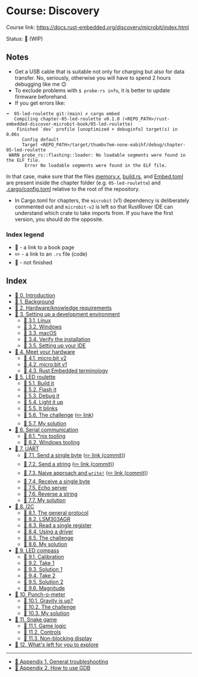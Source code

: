 # Course: Discovery

Course link: https://docs.rust-embedded.org/discovery/microbit/index.html

Status: 🚧 (WIP)

## Notes

- Get a USB cable that is suitable not only for charging but also for data transfer. No, seriously, otherwise you will
  have to spend 2 hours debugging like me :wink:
- To exclude problems with `$ probe-rs info`, it is better to update firmware beforehand.
- If you get errors like:

```shell
➜  05-led-roulette git:(main) ✗ cargo embed       
   Compiling chapter-05-led-roulette v0.1.0 (<REPO_PATH>/rust-embedded-discover-microbit-book/05-led-roulette)
    Finished `dev` profile [unoptimized + debuginfo] target(s) in 0.06s
      Config default
      Target <REPO_PATH>/target/thumbv7em-none-eabihf/debug/chapter-05-led-roulette
 WARN probe_rs::flashing::loader: No loadable segments were found in the ELF file.
       Error No loadable segments were found in the ELF file.
```

In that case, make sure that the files [memory.x](05-led-roulette/memory.x), [build.rs](05-led-roulette/build.rs),
and [Embed.toml](05-led-roulette/Embed.toml) are present inside the chapter folder (e.g. `05-led-roulette`)
and [.cargo/config.toml](.cargo/config.toml) relative to the
root of the repository.

- In Cargo.toml for chapters, the `microbit` (v1) dependency is deliberately commented out and `microbit-v2` is left so
  that RustRover IDE can understand which crate to take imports from. If you have the first version, you should do the
  opposite.

### Index legend

- 📝 - a link to a book page
- ✏️ - a link to an `.rs` file (code)
- 🚧 - not finished

## Index

- [📝 0. Introduction](https://docs.rust-embedded.org/discovery/microbit/index.html)
- [📝 1. Background](https://docs.rust-embedded.org/discovery/microbit/01-background/index.html)
- [📝 2. Hardware/knowledge requirements](https://docs.rust-embedded.org/discovery/microbit/02-requirements/index.html)
- [📝 3. Setting up a development environment](https://docs.rust-embedded.org/discovery/microbit/03-setup/index.html)
    - [📝 3.1. Linux](https://docs.rust-embedded.org/discovery/microbit/03-setup/linux.html)
    - [📝 3.2. Windows](https://docs.rust-embedded.org/discovery/microbit/03-setup/windows.html)
    - [📝 3.3. macOS](https://docs.rust-embedded.org/discovery/microbit/03-setup/macos.html)
    - [📝 3.4. Verify the installation](https://docs.rust-embedded.org/discovery/microbit/03-setup/verify.html)
    - [📝 3.5. Setting up your IDE](https://docs.rust-embedded.org/discovery/microbit/03-setup/IDE.html)
- [📝 4. Meet your hardware](https://docs.rust-embedded.org/discovery/microbit/04-meet-your-hardware/index.html)
    - [📝 4.1. micro:bit v2](https://docs.rust-embedded.org/discovery/microbit/04-meet-your-hardware/microbit-v2.html)
    - [📝 4.2. micro:bit v1](https://docs.rust-embedded.org/discovery/microbit/04-meet-your-hardware/microbit-v1.html)
    - [📝 4.3. Rust Embedded terminology](https://docs.rust-embedded.org/discovery/microbit/04-meet-your-hardware/terminology.html)
- [📝 5. LED roulette](https://docs.rust-embedded.org/discovery/microbit/05-led-roulette/index.html)
    - [📝 5.1. Build it](https://docs.rust-embedded.org/discovery/microbit/05-led-roulette/build-it.html)
    - [📝 5.2. Flash it](https://docs.rust-embedded.org/discovery/microbit/05-led-roulette/flash-it.html)
    - [📝 5.3. Debug it](https://docs.rust-embedded.org/discovery/microbit/05-led-roulette/debug-it.html)
    - [📝 5.4. Light it up](https://docs.rust-embedded.org/discovery/microbit/05-led-roulette/light-it-up.html)
    - [📝 5.5. It blinks](https://docs.rust-embedded.org/discovery/microbit/05-led-roulette/it-blinks.html)
    - [📝 5.6. The challenge](https://docs.rust-embedded.org/discovery/microbit/05-led-roulette/the-challenge.html)
      ([✏️ link](05-led-roulette/src/main.rs))
    - [📝 5.7. My solution](https://docs.rust-embedded.org/discovery/microbit/05-led-roulette/my-solution.html)
- [📝 6. Serial communication](https://docs.rust-embedded.org/discovery/microbit/06-serial-communication/index.html)
    - [📝 6.1. \*nix tooling](https://docs.rust-embedded.org/discovery/microbit/06-serial-communication/nix-tooling.html)
    - [📝 6.2. Windows tooling](https://docs.rust-embedded.org/discovery/microbit/06-serial-communication/windows-tooling.html)
- [📝 7. UART](https://docs.rust-embedded.org/discovery/microbit/07-uart/index.html)
    - [📝 7.1. Send a single byte](https://docs.rust-embedded.org/discovery/microbit/07-uart/send-a-single-byte.html)
      ([✏️ link (commit)](https://github.com/s373r/rust-embedded-discover-microbit-book/blob/066476b8e3bab5bd198204ee4d0e395a8f5352f1/07-uart/src/main.rs))
    - [📝 7.2. Send a string](https://docs.rust-embedded.org/discovery/microbit/07-uart/send-a-string.html) ([✏️ link (commit)](https://github.com/s373r/rust-embedded-discover-microbit-book/blob/0c42b65dc18bee38a7e793d918f97f2882980834/07-uart/src/main.rs))
    - [📝 7.3. Naive approach and
      `write!`](https://docs.rust-embedded.org/discovery/microbit/07-uart/naive-approch-write.html) ([✏️ link (commit)](https://github.com/s373r/rust-embedded-discover-microbit-book/blob/2b9c6c33298415590353d74049b2958b4e407728/07-uart/src/main.rs))
    - [🚧 7.4. Receive a single byte](https://docs.rust-embedded.org/discovery/microbit/07-uart/receive-a-single-byte.html)
    - [🚧 7.5. Echo server](https://docs.rust-embedded.org/discovery/microbit/07-uart/echo-server.html)
    - [🚧 7.6. Reverse a string](https://docs.rust-embedded.org/discovery/microbit/07-uart/reverse-a-string.html)
    - [🚧 7.7. My solution](https://docs.rust-embedded.org/discovery/microbit/07-uart/my-solution.html)
- [🚧 8. I2C](https://docs.rust-embedded.org/discovery/microbit/08-i2c/index.html)
    - [🚧 8.1. The general protocol](https://docs.rust-embedded.org/discovery/microbit/08-i2c/the-general-protocol.html)
    - [🚧 8.2. LSM303AGR](https://docs.rust-embedded.org/discovery/microbit/08-i2c/lsm303agr.html)
    - [🚧 8.3. Read a single register](https://docs.rust-embedded.org/discovery/microbit/08-i2c/read-a-single-register.html)
    - [🚧 8.4. Using a driver](https://docs.rust-embedded.org/discovery/microbit/08-i2c/using-a-driver.html)
    - [🚧 8.5. The challenge](https://docs.rust-embedded.org/discovery/microbit/08-i2c/the-challenge.html)
    - [🚧 8.6. My solution](https://docs.rust-embedded.org/discovery/microbit/08-i2c/my-solution.html)
- [🚧 9. LED compass](https://docs.rust-embedded.org/discovery/microbit/09-led-compass/index.html)
    - [🚧 9.1. Calibration](https://docs.rust-embedded.org/discovery/microbit/09-led-compass/calibration.html)
    - [🚧 9.2. Take 1](https://docs.rust-embedded.org/discovery/microbit/09-led-compass/take-1.html)
    - [🚧 9.3. Solution 1](https://docs.rust-embedded.org/discovery/microbit/09-led-compass/solution-1.html)
    - [🚧 9.4. Take 2](https://docs.rust-embedded.org/discovery/microbit/09-led-compass/take-2.html)
    - [🚧 9.5. Solution 2](https://docs.rust-embedded.org/discovery/microbit/09-led-compass/solution-2.html)
    - [🚧 9.6. Magnitude](https://docs.rust-embedded.org/discovery/microbit/09-led-compass/magnitude.html)
- [🚧 10. Punch-o-meter](https://docs.rust-embedded.org/discovery/microbit/10-punch-o-meter/index.html)
    - [🚧 10.1. Gravity is up?](https://docs.rust-embedded.org/discovery/microbit/10-punch-o-meter/gravity-is-up.html)
    - [🚧 10.2. The challenge](https://docs.rust-embedded.org/discovery/microbit/10-punch-o-meter/the-challenge.html)
    - [🚧 10.3. My solution](https://docs.rust-embedded.org/discovery/microbit/10-punch-o-meter/my-solution.html)
- [🚧 11. Snake game](https://docs.rust-embedded.org/discovery/microbit/11-snake-game/index.html)
    - [🚧 11.1. Game logic](https://docs.rust-embedded.org/discovery/microbit/11-snake-game/game-logic.html)
    - [🚧 11.2. Controls](https://docs.rust-embedded.org/discovery/microbit/11-snake-game/controls.html)
    - [🚧 11.3. Non-blocking display](https://docs.rust-embedded.org/discovery/microbit/11-snake-game/nonblocking-display.html)
- [🚧 12. What's left for you to explore](https://docs.rust-embedded.org/discovery/microbit/explore.html)

---

- [🚧 Appendix 1. General troubleshooting](https://docs.rust-embedded.org/discovery/microbit/appendix/1-general-troubleshooting/index.html)
- [🚧 Appendix 2. How to use GDB](https://docs.rust-embedded.org/discovery/microbit/appendix/2-how-to-use-gdb/index.html)
